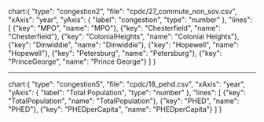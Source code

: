 chart:{
"type": "congestion2",
"file": "cpdc/27_commute_non_sov.csv",
"xAxis": "year",
"yAxis": {
"label": "congestion",
"type": "number"
},
"lines": [
{"key": "MPO", "name": "MPO"},
{"key": "Chesterfield", "name": "Chesterfield"},
{"key": "ColonialHeights", "name": "Colonial Heights"},
{"key": "Dinwiddie", "name": "Dinwiddie"},
{"key": "Hopewell", "name": "Hopewell"},
{"key": "Petersburg", "name": "Petersburg"},
{"key": "PrinceGeorge", "name": "Prince George"}
]
}

<hr className="my-20" />

chart:{
"type": "congestion5",
"file": "cpdc/18_pehd.csv",
"xAxis": "year",
"yAxis": {
"label": "Total Population",
"type": "number"
},
"lines": [
{"key": "TotalPopulation", "name": "TotalPopulation"},
{"key": "PHED", "name": "PHED"},
{"key": "PHEDperCapita", "name": "PHEDperCapita"}
]
}
